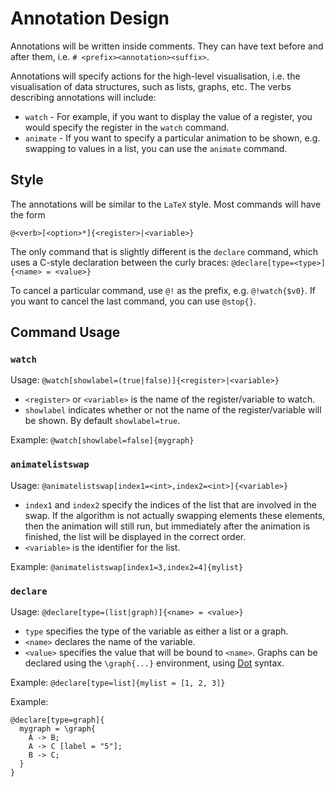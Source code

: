 Annotation Design
=================

Annotations will be written inside comments. They can have text before and after them, i.e. `# <prefix><annotation><suffix>`.

Annotations will specify actions for the high-level visualisation, i.e. the visualisation of data structures, such as lists, graphs, etc. The verbs describing annotations will include:
- `watch` - For example, if you want to display the value of a register, you would specify the register in the `watch` command.
- `animate` - If you want to specify a particular animation to be shown, e.g. swapping to values in a list, you can use the `animate` command.

Style
-----
The annotations will be similar to the `LaTeX` style. Most commands will have the form
```
@<verb>[<option>*]{<register>|<variable>}
```

The only command that is slightly different is the `declare` command, which uses a C-style declaration between the curly braces: `@declare[type=<type>]{<name> = <value>}`

To cancel a particular command, use `@!` as the prefix, e.g. `@!watch{$v0}`. If you want to cancel the last command, you can use `@stop{}`.

Command Usage
-------------
### `watch`
Usage: `@watch[showlabel=(true|false)]{<register>|<variable>}`
- `<register>` or `<variable>` is the name of the register/variable to watch.
- `showlabel` indicates whether or not the name of the register/variable will be shown. By default `showlabel=true`.

Example: `@watch[showlabel=false]{mygraph}`

### `animatelistswap`
Usage: `@animatelistswap[index1=<int>,index2=<int>]{<variable>}`
- `index1` and `index2` specify the indices of the list that are involved in the swap. If the algorithm is not actually swapping elements these elements, then the animation will still run, but immediately after the animation is finished, the list will be displayed in the correct order.
- `<variable>` is the identifier for the list.

Example: `@animatelistswap[index1=3,index2=4]{mylist}`

### `declare`
Usage: `@declare[type=(list|graph)]{<name> = <value>}`
- `type` specifies the type of the variable as either a list or a graph.
- `<name>` declares the name of the variable.
- `<value>` specifies the value that will be bound to `<name>`. Graphs can be declared using the `\graph{...}` environment, using [Dot](http://www.graphviz.org/) syntax.

Example: `@declare[type=list]{mylist = [1, 2, 3]}`

Example: 
```
@declare[type=graph]{
  mygraph = \graph{
    A -> B;
    A -> C [label = "5"];
    B -> C;
  } 
}
```


